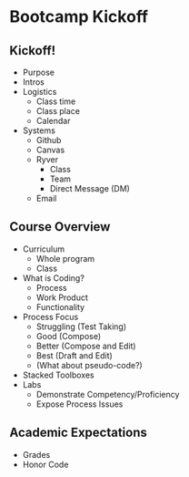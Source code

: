 # Bootcamp Kickoff

## Kickoff!

* Purpose
* Intros
* Logistics
    * Class time
    * Class place
    * Calendar
* Systems
    * Github
    * Canvas
    * Ryver
        * Class
        * Team
        * Direct Message (DM)
    * Email

## Course Overview

* Curriculum
    * Whole program
    * Class
* What is Coding?
    * Process
    * Work Product
    * Functionality
* Process Focus
    * Struggling (Test Taking)
    * Good (Compose)
    * Better (Compose and Edit)
    * Best (Draft and Edit)
    * (What about pseudo-code?)
* Stacked Toolboxes 
* Labs
    * Demonstrate Competency/Proficiency
    * Expose Process Issues

## Academic Expectations

* Grades
* Honor Code
